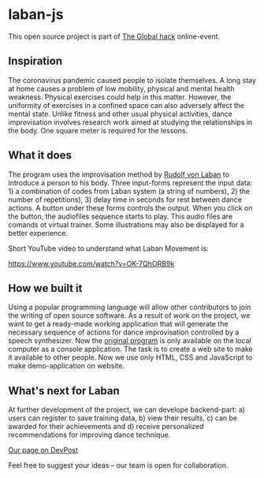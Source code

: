 # laban-js

This open source project is part of [The Global hack](https://theglobalhack.com/) online-event.

## Inspiration
The coronavirus pandemic caused people to isolate themselves. A long stay at home causes a problem of low mobility, physical and mental health weakness. Physical exercises could help in this matter. However, the uniformity of exercises in a confined space can also adversely affect the mental state. Unlike fitness and other usual physical activities, dance improvisation involves research work aimed at studying the relationships in the body. One square meter is required for the lessons.

## What it does
The program uses the improvisation method by [Rudolf von Laban](https://en.wikipedia.org/wiki/Rudolf_von_Laban) to introduce a person to his body. Three input-forms represent the input data: 1) a combination of codes from Laban system (a string of numbers), 2) the number of repetitions), 3) delay time in seconds for rest between dance actions. A button under these forms controls the output. When you click on the button, the audiofiles sequence starts to play. This audio files are comands ot virtual trainer. Some illustrations may also be displayed for a better experience.

Short YouTube video to understand what Laban Movement is:

https://www.youtube.com/watch?v=OK-7QhORB9k

## How we built it
Using a popular programming language will allow other contributors to join the writing of open source software.
As a result of work on the project, we want to get a ready-made working application
that will generate the necessary sequence of actions for dance improvisation controlled by a speech synthesizer.
Now the [original program](https://github.com/techandtech/laban) is only available on the local computer as a console application. The task is to create a web site to make it available to other people. Now we use only HTML, CSS and JavaScript to make demo-application on website. 

## What's next for Laban
At further development of the project, we can develope backend-part: a) users can register to save training data, b) view their results, c) can be awarded for their achievements and d) receive personalized recommendations for improving dance technique.

[Our page on DevPost](https://devpost.com/software/laban#updates)

Feel free to suggest your ideas – our team is open for collaboration.
